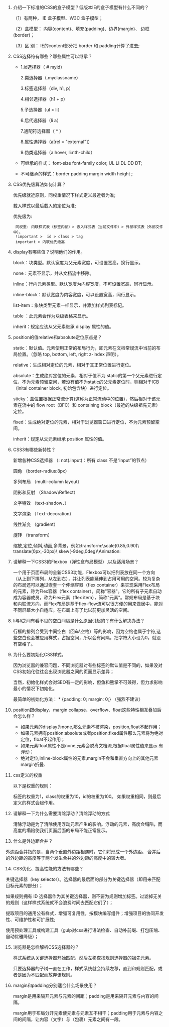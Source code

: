 1. 介绍一下标准的CSS的盒子模型？低版本IE的盒子模型有什么不同的？

    （1）有两种， IE 盒子模型、W3C 盒子模型；

    （2）盒模型： 内容(content)、填充(padding)、边界(margin)、 边框(border)；
    
    （3）区  别： IE的content部分把 border 和 padding计算了进去;

2. CSS选择符有哪些？哪些属性可以继承？
    * 1.id选择器（ # myid）

        2.类选择器（.myclassname）

        3.标签选择器（div, h1, p）

        4.相邻选择器（h1 + p）

        5.子选择器（ul > li）

        6.后代选择器（li a）

        7.通配符选择器（ * ）

        8.属性选择器（a[rel = "external"]）

        9.伪类选择器（a:hover, li:nth-child）

    * 可继承的样式： font-size font-family color, UL LI DL DD DT;
    * 不可继承的样式：border padding margin width height ;

3. CSS优先级算法如何计算？

    优先级就近原则，同权重情况下样式定义最近者为准;

    载入样式以最后载入的定位为准;

    优先级为:

        同权重: 内联样式表（标签内部）> 嵌入样式表（当前文件中）> 外部样式表（外部文件中）。
        !important >  id > class > tag
        important > 内联优先级高

4. display有哪些值？说明他们的作用。

    block：块类型。默认宽度为父元素宽度，可设置宽高，换行显示。

    none：元素不显示，并从文档流中移除。

    inline：行内元素类型。默认宽度为内容宽度，不可设置宽高，同行显示。

    inline-block：默认宽度为内容宽度，可以设置宽高，同行显示。

    list-item：象块类型元素一样显示，并添加样式列表标记。

    table ：此元素会作为块级表格来显示。

    inherit：规定应该从父元素继承 display 属性的值。

5. position的值relative和absolute定位原点是？

    static：默认值。元素使用正常的布局行为，即元素在文档常规流中当前的布局位置。（忽略 top, bottom, left, right z-index 声明）。

    relative：生成相对定位的元素，相对于其正常位置进行定位。

    absolute：生成绝对定位的元素，相对于值不为 static的第一个父元素进行定位，不为元素预留空间，若没有值不为static的父元素定位时，则相对于ICB（inital container block, 初始包含块）进行定位。

    sticky：盒位置根据正常流计算(这称为正常流动中的位置)，然后相对于该元素在流中的 flow root（BFC）和 containing block（最近的块级祖先元素）定位。

    fixed：生成绝对定位的元素，相对于浏览器窗口进行定位，不为元素预留空间。

    inherit：规定从父元素继承 position 属性的值。

6. CSS3有哪些新特性？

    新增各种CSS选择器	（: not(.input)：所有 class 不是“input”的节点）

    圆角		    （border-radius:8px）

    多列布局	    （multi-column layout）

    阴影和反射	（Shadow\Reflect）

    文字特效		（text-shadow、）

    文字渲染		（Text-decoration）

    线性渐变		（gradient）

    旋转		 	（transform）

    缩放,定位,倾斜,动画,多背景，例如:transform:\scale(0.85,0.90)\ translate(0px,-30px)\ skew(-9deg,0deg)\Animation:

7. 请解释一下CSS3的Flexbox（弹性盒布局模型）,以及适用场景？

   一个用于页面布局的全新CSS3功能，Flexbox可以把列表放在同一个方向（从上到下排列，从左到右），并让列表能延伸到占用可用的空间。较为复杂的布局还可以通过嵌套一个伸缩容器（flex container）来实现采用Flex布局的元素，称为Flex容器（flex container），简称"容器"。它的所有子元素自动成为容器成员，称为Flex元素（flex item），简称"元素"。常规布局是基于块和内联流方向，而Flex布局是基于flex-flow流可以很方便的用来做居中，能对不同屏幕大小自适应。在布局上有了比以前更加灵活的空间。

8. li与li之间有看不见的空白间隔是什么原因引起的？有什么解决办法？

    行框的排列会受到中间空白（回车\空格）等的影响，因为空格也属于字符,这些空白也会被应用样式，占据空间，所以会有间隔，把字符大小设为0，就没有空格了。

9. 为什么要初始化CSS样式。

    因为浏览器的兼容问题，不同浏览器对有些标签的默认值是不同的，如果没对CSS初始化往往会出现浏览器之间的页面显示差异；

    当然，初始化样式会对SEO有一定的影响，但鱼和熊掌不可兼得，但力求影响最小的情况下初始化。

    最简单的初始化方法： * {padding: 0; margin: 0;} （强烈不建议）

10. position跟display、margin collapse、overflow、float这些特性相互叠加后会怎么样？

    * 如果元素的display为none,那么元素不被渲染，position,float不起作用；
    * 如果元素拥有position:absolute或者position:fixed属性那么元素将为绝对定位，float不起作用；
    * 如果元素float属性不是none,元素会脱离文档流,根据float属性值来显示.有浮动；
    * 绝对定位,inline-block属性的元素,margin不会和垂直方向上的其他元素margin折叠.

11. css定义的权重

    以下是权重的规则：
    
    标签的权重为1，class的权重为10，id的权重为100。 如果权重相同，则最后定义的样式会起作用。

12. 请解释一下为什么需要清除浮动？清除浮动的方式

    清除浮动是为了清除使用浮动元素产生的影响。浮动的元素，高度会塌陷，而高度的塌陷使我们页面后面的布局不能正常显示。

13. 什么是外边距合并？

  外边距合并指的是，当两个垂直外边距相遇时，它们将形成一个外边距。
  合并后的外边距的高度等于两个发生合并的外边距的高度中的较大者。

14. CSS优化、提高性能的方法有哪些？

  关键选择器（key selector）。选择器的最后面的部分为关键选择器（即用来匹配目标元素的部分）；

  如果规则拥有 ID 选择器作为其关键选择器，则不要为规则增加标签。过滤掉无关的规则（这样样式系统就不会浪费时间去匹配它们了）；

  提取项目的通用公有样式，增强可复用性，按模块编写组件；增强项目的协同开发性、可维护性和可扩展性;

  使用预处理工具或构建工具（gulp对css进行语法检查、自动补前缀、打包压缩、自动优雅降级）；

15. 浏览器是怎样解析CSS选择器的？

    样式系统从关键选择器开始匹配，然后左移查找规则选择器的祖先元素。

    只要选择器的子树一直在工作，样式系统就会持续左移，直到和规则匹配，或者是因为不匹配而放弃该规则。

16. margin和padding分别适合什么场景使用？

    margin是用来隔开元素与元素的间距；padding是用来隔开元素与内容的间隔。

    margin用于布局分开元素使元素与元素互不相干；padding用于元素与内容之间的间隔，让内容（文字）与（包裹）元素之间有一段。